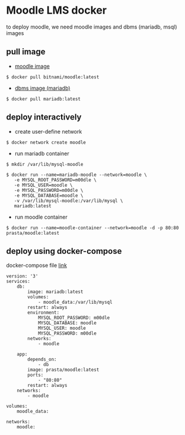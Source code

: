 # Moodle LMS docker
to deploy moodle, we need moodle images and dbms (mariadb, msql) images

## pull image

- [moodle image](https://hub.docker.com/r/bitnami/moodle)

```
$ docker pull bitnami/moodle:latest
```

- [dbms image (mariadb)](https://hub.docker.com/_/mariadb)

```
$ docker pull mariadb:latest
```

## deploy interactively

- create user-define network

```
$ docker network create moodle
```

- run mariadb container

```
$ mkdir /var/lib/mysql-moodle

$ docker run --name=mariadb-moodle --network=moodle \
   -e MYSQL_ROOT_PASSWORD=m00dle \
   -e MYSQL_USER=moodle \
   -e MYSQL_PASSWORD=m00dle \
   -e MYSQL_DATABASE=moodle \
   -v /var/lib/mysql-moodle:/var/lib/mysql \
   mariadb:latest
```

- run moodle container
```
$ docker run --name=moodle-container --network=moodle -d -p 80:80 prasta/moodle:latest
```

## deploy using docker-compose

docker-compose file [link](https://github.com/prastamaha/moodle-docker/blob/master/docker-compose.yml)

```
version: '3'
services:
    db:
        image: mariadb:latest
        volumes:
            - moodle_data:/var/lib/mysql
        restart: always
        environment:
            MYSQL_ROOT_PASSWORD: m00dle
            MYSQL_DATABASE: moodle
            MYSQL_USER: moodle
            MYSQL_PASSWORD: m00dle
        networks:
            - moodle
        
    app:
        depends_on: 
            - db
        image: prasta/moodle:latest
        ports:
            - "80:80"
        restart: always
	networks:
	    - moodle

volumes:
    moodle_data:        

networks:
    moodle:
```


